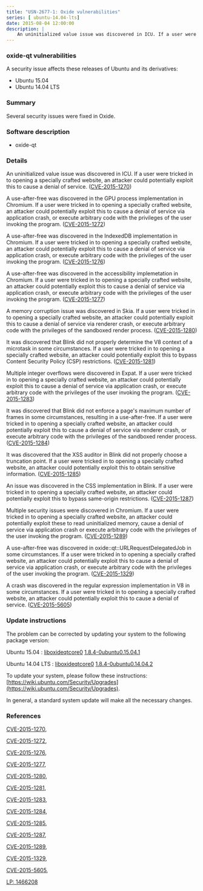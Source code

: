 ```yaml
---
title: "USN-2677-1: Oxide vulnerabilities"
series: [ ubuntu-14.04-lts]
date: 2015-08-04 12:00:00
description: |
    An uninitialized value issue was discovered in ICU. If a user were tricked in to opening a specially crafted website, an attacker could potentially exploit this to cause a denial of service. ([CVE-2015-1270](http://people.ubuntu.com/~ubuntu-security/cve/CVE-2015-1270))
--- 
```

 
 


### oxide-qt vulnerabilities

A security issue affects these releases of Ubuntu and its derivatives:

* Ubuntu 15.04
* Ubuntu 14.04 LTS

### Summary

Several security issues were fixed in Oxide. 

### Software description

* oxide-qt 

### Details

An uninitialized value issue was discovered in ICU. If a user were tricked in to opening a specially crafted website, an attacker could potentially exploit this to cause a denial of service. ([CVE-2015-1270](http://people.ubuntu.com/~ubuntu-security/cve/CVE-2015-1270))

A use-after-free was discovered in the GPU process implementation in Chromium. If a user were tricked in to opening a specially crafted website, an attacker could potentially exploit this to cause a denial of service via application crash, or execute arbitrary code with the privileges of the user invoking the program. ([CVE-2015-1272](http://people.ubuntu.com/~ubuntu-security/cve/CVE-2015-1272))

A use-after-free was discovered in the IndexedDB implementation in Chromium. If a user were tricked in to opening a specially crafted website, an attacker could potentially exploit this to cause a denial of service via application crash, or execute arbitrary code with the privileges of the user invoking the program. ([CVE-2015-1276](http://people.ubuntu.com/~ubuntu-security/cve/CVE-2015-1276))

A use-after-free was discovered in the accessibility implemetation in Chromium. If a user were tricked in to opening a specially crafted website, an attacker could potentially exploit this to cause a denial of service via application crash, or execute arbitrary code with the privileges of the user invoking the program. ([CVE-2015-1277](http://people.ubuntu.com/~ubuntu-security/cve/CVE-2015-1277))

A memory corruption issue was discovered in Skia. If a user were tricked in to opening a specially crafted website, an attacker could potentially exploit this to cause a denial of service via renderer crash, or execute arbitrary code with the privileges of the sandboxed render process. ([CVE-2015-1280](http://people.ubuntu.com/~ubuntu-security/cve/CVE-2015-1280))

It was discovered that Blink did not properly determine the V8 context of a microtask in some circumstances. If a user were tricked in to opening a specially crafted website, an attacker could potentially exploit this to bypass Content Security Policy (CSP) restrictions. ([CVE-2015-1281](http://people.ubuntu.com/~ubuntu-security/cve/CVE-2015-1281))

Multiple integer overflows were discovered in Expat. If a user were tricked in to opening a specially crafted website, an attacker could potentially exploit this to cause a denial of service via application crash, or execute arbitrary code with the privileges of the user invoking the program. ([CVE-2015-1283](http://people.ubuntu.com/~ubuntu-security/cve/CVE-2015-1283))

It was discovered that Blink did not enforce a page&#39;s maximum number of frames in some circumstances, resulting in a use-after-free. If a user were tricked in to opening a specially crafted website, an attacker could potentially exploit this to cause a denial of service via renderer crash, or execute arbitrary code with the privileges of the sandboxed render process. ([CVE-2015-1284](http://people.ubuntu.com/~ubuntu-security/cve/CVE-2015-1284))

It was discovered that the XSS auditor in Blink did not properly choose a truncation point. If a user were tricked in to opening a specially crafted website, an attacker could potentially exploit this to obtain sensitive information. ([CVE-2015-1285](http://people.ubuntu.com/~ubuntu-security/cve/CVE-2015-1285))

An issue was discovered in the CSS implementation in Blink. If a user were tricked in to opening a specially crafted website, an attacker could potentially exploit this to bypass same-origin restrictions. ([CVE-2015-1287](http://people.ubuntu.com/~ubuntu-security/cve/CVE-2015-1287))

Multiple security issues were discovered in Chromium. If a user were tricked in to opening a specially crafted website, an attacker could potentially exploit these to read uninitialized memory, cause a denial of service via application crash or execute arbitrary code with the privileges of the user invoking the program. ([CVE-2015-1289](http://people.ubuntu.com/~ubuntu-security/cve/CVE-2015-1289))

A use-after-free was discovered in oxide::qt::URLRequestDelegatedJob in some circumstances. If a user were tricked in to opening a specially crafted website, an attacker could potentially exploit this to cause a denial of service via application crash, or execute arbitrary code with the privileges of the user invoking the program. ([CVE-2015-1329](http://people.ubuntu.com/~ubuntu-security/cve/CVE-2015-1329))

A crash was discovered in the regular expression implementation in V8 in some circumstances. If a user were tricked in to opening a specially crafted website, an attacker could potentially exploit this to cause a denial of service. ([CVE-2015-5605](http://people.ubuntu.com/~ubuntu-security/cve/CVE-2015-5605)) 

### Update instructions

The problem can be corrected by updating your system to the following package version:

Ubuntu 15.04
 : [liboxideqtcore0](https://launchpad.net/ubuntu/+source/oxide-qt) <span> [1.8.4-0ubuntu0.15.04.1](https://launchpad.net/ubuntu/+source/oxide-qt/1.8.4-0ubuntu0.15.04.1) </span> 

Ubuntu 14.04 LTS
 : [liboxideqtcore0](https://launchpad.net/ubuntu/+source/oxide-qt) <span> [1.8.4-0ubuntu0.14.04.2](https://launchpad.net/ubuntu/+source/oxide-qt/1.8.4-0ubuntu0.14.04.2) </span> 

To update your system, please follow these instructions: [https://wiki.ubuntu.com/Security/Upgrades](https://wiki.ubuntu.com/Security/Upgrades).

In general, a standard system update will make all the necessary changes. 

### References

 
 [CVE-2015-1270](http://people.ubuntu.com/~ubuntu-security/cve/CVE-2015-1270), 

 [CVE-2015-1272](http://people.ubuntu.com/~ubuntu-security/cve/CVE-2015-1272), 

 [CVE-2015-1276](http://people.ubuntu.com/~ubuntu-security/cve/CVE-2015-1276), 

 [CVE-2015-1277](http://people.ubuntu.com/~ubuntu-security/cve/CVE-2015-1277), 

 [CVE-2015-1280](http://people.ubuntu.com/~ubuntu-security/cve/CVE-2015-1280), 

 [CVE-2015-1281](http://people.ubuntu.com/~ubuntu-security/cve/CVE-2015-1281), 

 [CVE-2015-1283](http://people.ubuntu.com/~ubuntu-security/cve/CVE-2015-1283), 

 [CVE-2015-1284](http://people.ubuntu.com/~ubuntu-security/cve/CVE-2015-1284), 

 [CVE-2015-1285](http://people.ubuntu.com/~ubuntu-security/cve/CVE-2015-1285), 

 [CVE-2015-1287](http://people.ubuntu.com/~ubuntu-security/cve/CVE-2015-1287), 

 [CVE-2015-1289](http://people.ubuntu.com/~ubuntu-security/cve/CVE-2015-1289), 

 [CVE-2015-1329](http://people.ubuntu.com/~ubuntu-security/cve/CVE-2015-1329), 

 [CVE-2015-5605](http://people.ubuntu.com/~ubuntu-security/cve/CVE-2015-5605), 

 [LP: 1466208](https://launchpad.net/bugs/1466208)
 


